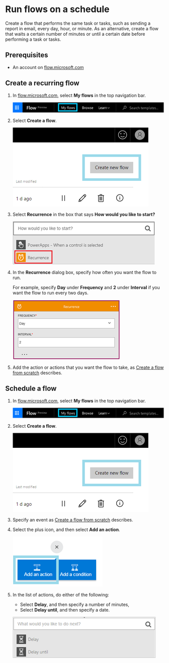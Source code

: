 <properties
    pageTitle="Run flows on a schedule | Microsoft Flow"
    description="Automate recurring tasks by running flows on a schedule, such as every day or every hour."
    services=""
    suite="flow"
    documentationCenter="na"
    authors="stepsic-microsoft-com"
    manager="erikre"
    editor=""
    tags=""/>

<tags
   ms.service="flow"
   ms.devlang="na"
   ms.topic="article"
   ms.tgt_pltfrm="na"
   ms.workload="na"
   ms.date="04/23/2016"
   ms.author="stepsic"/>

# Run flows on a schedule #
Create a flow that performs the same task or tasks, such as sending a report in email, every day, hour, or minute. As an alternative, create a flow that waits a certain number of minutes or until a certain date before performing a task or tasks.

## Prerequisites ##
- An account on [flow.microsoft.com](https://flow.microsoft.com)

## Create a recurring flow ##

1. In [flow.microsoft.com](https://flow.microsoft.com), select **My flows** in the top navigation bar.

	![Create a flow from blank](./media/run-tasks-on-a-schedule/create-flow.png)

1. Select **Create a flow**.

	![Create a flow from blank](./media/run-tasks-on-a-schedule/create-from-blank.png)

1. Select **Recurrence** in the box that says **How would you like to start?**

	![Every day](./media/run-tasks-on-a-schedule/add-recurrence.png)

1. In the **Recurrence** dialog box, specify how often you want the flow to run.

	For example, specify **Day** under **Frequency** and **2** under **Interval** if you want the flow to run every two days.

	![Recurrence dialog box](./media/run-tasks-on-a-schedule/specify-recurrence.png)

1. Add the action or actions that you want the flow to take, as [Create a flow from scratch](get-started-logic-flow.md) describes.

## Schedule a flow ##

1. In [flow.microsoft.com](https://flow.microsoft.com), select **My flows** in the top navigation bar.

	![Create a flow from blank](./media/run-tasks-on-a-schedule/create-flow.png)

1. Select **Create a flow**.

	![Create a flow from blank](./media/run-tasks-on-a-schedule/create-from-blank.png)

1. Specify an event as [Create a flow from scratch](get-started-logic-flow.md) describes.

1. Select the plus icon, and then select **Add an action**.

	![Option to add an action to a flow](./media/run-tasks-on-a-schedule/add-action.png)

1. In the list of actions, do either of the following:
	- Select **Delay**, and then specify a number of minutes,
	- Select **Delay until**, and then specify a date.

	![Option to add an action to a flow](./media/run-tasks-on-a-schedule/add-delay.png)
